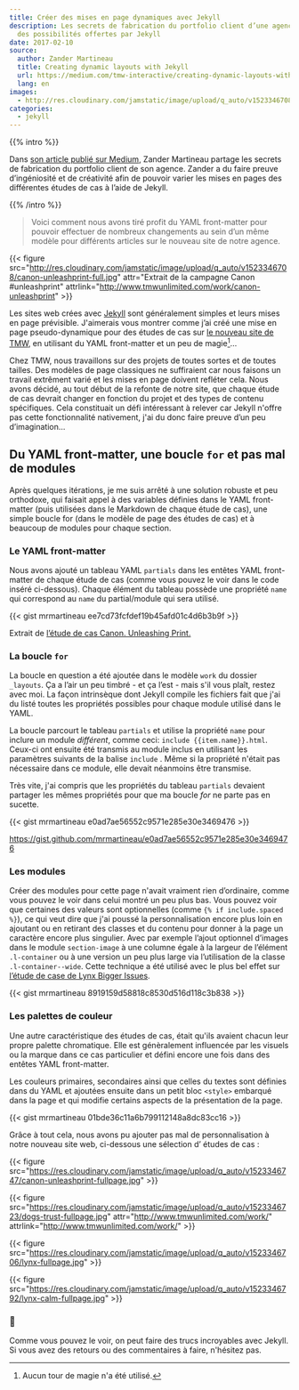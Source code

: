 ```yaml
---
title: Créer des mises en page dynamiques avec Jekyll
description: Les secrets de fabrication du portfolio client d’une agence à l’aide
  des possibilités offertes par Jekyll
date: 2017-02-10
source:
  author: Zander Martineau
  title: Creating dynamic layouts with Jekyll
  url: https://medium.com/tmw-interactive/creating-dynamic-layouts-with-jekyll-3bbb7fc57d1f#.iac16fjec
  lang: en
images:
  - http://res.cloudinary.com/jamstatic/image/upload/q_auto/v1523346708/canon-unleashprint-full.jpg
categories:
  - jekyll
---
```


{{% intro %}}

Dans
[son article publié sur Medium](https://medium.com/tmw-interactive/creating-dynamic-layouts-with-jekyll-3bbb7fc57d1f#.iac16fjec),
Zander Martineau partage les secrets de fabrication du portfolio client de son
agence. Zander a du faire preuve d’ingéniosité et de créativité afin de pouvoir
varier les mises en pages des différentes études de cas à l’aide de Jekyll.

{{% /intro %}}

> Voici comment nous avons tiré profit du YAML front-matter pour pouvoir
> effectuer de nombreux changements au sein d’un même modèle pour différents
> articles sur le nouveau site de notre agence.

{{< figure src="http://res.cloudinary.com/jamstatic/image/upload/q_auto/v1523346708/canon-unleashprint-full.jpg"
attr="Extrait de la campagne Canon #unleashprint"
attrlink="http://www.tmwunlimited.com/work/canon-unleashprint" >}}

Les sites web crées avec [Jekyll](http://jekyllrb.com/) sont généralement
simples et leurs mises en page prévisible. J'aimerais vous montrer comme j’ai
créé une mise en page pseudo-dynamique pour des études de cas sur
[le nouveau site de TMW](http://www.tmwunlimited.com), en utilisant du YAML
front-matter et un peu de magie[^1]…

Chez TMW, nous travaillons sur des projets de toutes sortes et de toutes
tailles. Des modèles de page classiques ne suffiraient car nous faisons un
travail extrêment varié et les mises en page doivent refléter cela. Nous avons
décidé, au tout début de la refonte de notre site, que chaque étude de cas
devrait changer en fonction du projet et des types de contenu spécifiques. Cela
constituait un défi intéressant à relever car Jekyll n'offre pas cette
fonctionnalité nativement, j'ai du donc faire preuve d’un peu d’imagination…

## Du YAML front-matter, une boucle `for` et pas mal de modules

Après quelques itérations, je me suis arrêté à une solution robuste et peu
orthodoxe, qui faisait appel à des variables définies dans le YAML front-matter
(puis utilisées dans le Markdown de chaque étude de cas), une simple boucle for
(dans le modèle de page des études de cas) et à beaucoup de modules pour chaque
section.

### Le YAML front-matter

Nous avons ajouté un tableau YAML `partials` dans les entêtes YAML front-matter
de chaque étude de cas (comme vous pouvez le voir dans le code inséré
ci-dessous). Chaque élément du tableau possède une propriété `name` qui
correspond au `name` du partial/module qui sera utilisé.

{{< gist mrmartineau ee7cd73fcfdef19b45afd01c4d6b3b9f >}}

<figcaption>Extrait de <a href="http://www.tmwunlimited.com/work/canon-unleashprint/">l’étude de cas Canon. Unleashing Print.</a>
</figcaption>

### La boucle `for`

La boucle en question a été ajoutée dans le modèle `work` du dossier `_layouts`.
Ça a l’air un peu timbré - et ça l’est - mais s'il vous plaît, restez avec moi.
La façon intrinsèque dont Jekyll compile les fichiers fait que j'ai du listé
toutes les propriétés possibles pour chaque module utilisé dans le YAML.

La boucle parcourt le tableau `partials` et utilise la propriété `name` pour
inclure un module _différent_, comme ceci: `include {{item.name}}.html`. Ceux-ci
ont ensuite été transmis au module inclus en utilisant les paramètres suivants
de la balise `include` . Même si la propriété n'était pas nécessaire dans ce
module, elle devait néanmoins être transmise.

Très vite, j'ai compris que les propriétés du tableau `partials` devaient
partager les mêmes propriétés pour que ma boucle _for_ ne parte pas en sucette.

{{< gist mrmartineau e0ad7ae56552c9571e285e30e3469476 >}}

<figcaption>
  <a href="https://gist.github.com/mrmartineau/e0ad7ae56552c9571e285e30e3469476" data-href="https://gist.github.com/mrmartineau/e0ad7ae56552c9571e285e30e3469476" rel="nofollow noopener" target="_blank">https://gist.github.com/mrmartineau/e0ad7ae56552c9571e285e30e3469476</a>
</figcaption>

### Les modules

Créer des modules pour cette page n'avait vraiment rien d’ordinaire, comme vous
pouvez le voir dans celui montré un peu plus bas. Vous pouvez voir que certaines
des valeurs sont optionnelles (comme `{% if include.spaced %}`), ce qui veut
dire que j'ai poussé la personnalisation encore plus loin en ajoutant ou en
retirant des classes et du contenu pour donner à la page un caractère encore
plus singulier. Avec par exemple l’ajout optionnel d’images dans le module
`section-image` à une columne égale à la largeur de l’élément `.l-container` ou
à une version un peu plus large via l’utilisation de la classe
`.l-container--wide`. Cette technique a été utilisé avec le plus bel effet sur
[l’étude de case de Lynx Bigger Issues](http://www.tmwunlimited.com/work/unilever-lynx-bigger-issues/).

{{< gist mrmartineau 8919159d58818c8530d516d118c3b838 >}}

### Les palettes de couleur

Une autre caractéristique des études de cas, était qu'ils avaient chacun leur
propre palette chromatique. Elle est génèralement influencée par les visuels ou
la marque dans ce cas particulier et défini encore une fois dans des entêtes
YAML front-matter.

Les couleurs primaires, secondaires ainsi que celles du textes sont définies
dans du YAML et ajoutées ensuite dans un petit bloc `<style>` embarqué dans la
page et qui modifie certains aspects de la présentation de la page.

{{< gist mrmartineau 01bde36c11a6b799112148a8dc83cc16 >}}

Grâce à tout cela, nous avons pu ajouter pas mal de personnalisation à notre
nouveau site web, ci-dessous une sélection d’ études de cas :

{{< figure src="https://res.cloudinary.com/jamstatic/image/upload/q_auto/v1523346747/canon-unleashprint-fullpage.jpg" >}}

{{< figure src="https://res.cloudinary.com/jamstatic/image/upload/q_auto/v1523346723/dogs-trust-fullpage.jpg"
attr="http://www.tmwunlimited.com/work/"
attrlink="http://www.tmwunlimited.com/work/" >}}

{{< figure src="https://res.cloudinary.com/jamstatic/image/upload/q_auto/v1523346706/lynx-fullpage.jpg" >}}

{{< figure src="https://res.cloudinary.com/jamstatic/image/upload/q_auto/v1523346792/lynx-calm-fullpage.jpg" >}}

### 👋

Comme vous pouvez le voir, on peut faire des trucs incroyables avec Jekyll. Si
vous avez des retours ou des commentaires à faire, n'hésitez pas.

[^1]: Aucun tour de magie n'a été utilisé.
